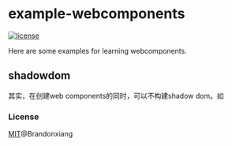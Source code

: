 # example-webcomponents

<a href="https://github.com/brandonxiang/example-webcomponents/blob/master/LICENSE">
  <img src="https://img.shields.io/github/license/brandonxiang/example-webcomponents" alt="license">
</a>

Here are some examples for learning webcomponents.


## shadowdom

其实，在创建web components的同时，可以不构建shadow dom。如




### License

[MIT](https://github.com/brandonxiang/example-webcomponents/blob/master/LICENSE)@Brandonxiang